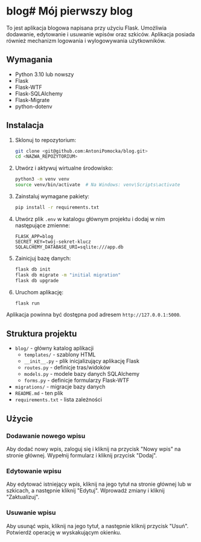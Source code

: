 # blog# Mój pierwszy blog

To jest aplikacja blogowa napisana przy użyciu Flask. Umożliwia dodawanie, edytowanie i usuwanie wpisów oraz szkiców. Aplikacja posiada również mechanizm logowania i wylogowywania użytkowników.

## Wymagania

- Python 3.10 lub nowszy
- Flask
- Flask-WTF
- Flask-SQLAlchemy
- Flask-Migrate
- python-dotenv

## Instalacja

1. Sklonuj to repozytorium:
    ```sh
    git clone <git@github.com:AntoniPomocka/blog.git>
    cd <NAZWA_REPOZYTORIUM>
    ```

2. Utwórz i aktywuj wirtualne środowisko:
    ```sh
    python3 -m venv venv
    source venv/bin/activate  # Na Windows: venv\Scripts\activate
    ```

3. Zainstaluj wymagane pakiety:
    ```sh
    pip install -r requirements.txt
    ```

4. Utwórz plik `.env` w katalogu głównym projektu i dodaj w nim następujące zmienne:
    ```
    FLASK_APP=blog
    SECRET_KEY=twój-sekret-klucz
    SQLALCHEMY_DATABASE_URI=sqlite:///app.db
    ```

5. Zainicjuj bazę danych:
    ```sh
    flask db init
    flask db migrate -m "initial migration"
    flask db upgrade
    ```

6. Uruchom aplikację:
    ```sh
    flask run
    ```

Aplikacja powinna być dostępna pod adresem `http://127.0.0.1:5000`.

## Struktura projektu

- `blog/` - główny katalog aplikacji
  - `templates/` - szablony HTML
  - `__init__.py` - plik inicjalizujący aplikację Flask
  - `routes.py` - definicje tras/widoków
  - `models.py` - modele bazy danych SQLAlchemy
  - `forms.py` - definicje formularzy Flask-WTF
- `migrations/` - migracje bazy danych
- `README.md` - ten plik
- `requirements.txt` - lista zależności

## Użycie

### Dodawanie nowego wpisu

Aby dodać nowy wpis, zaloguj się i kliknij na przycisk "Nowy wpis" na stronie głównej. Wypełnij formularz i kliknij przycisk "Dodaj".

### Edytowanie wpisu

Aby edytować istniejący wpis, kliknij na jego tytuł na stronie głównej lub w szkicach, a następnie kliknij "Edytuj". Wprowadź zmiany i kliknij "Zaktualizuj".

### Usuwanie wpisu

Aby usunąć wpis, kliknij na jego tytuł, a następnie kliknij przycisk "Usuń". Potwierdź operację w wyskakującym okienku.


